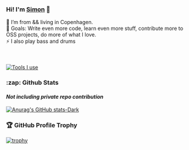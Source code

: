 ### Hi! I'm [Simon][website] 👋

🏡 I’m from && living in Copenhagen.
<br />
🥅 Goals: Write even more code, learn even more stuff, contribute more to OSS projects, do more of what I love.
<br />
⚡ I also play bass and drums
<br />
<br />
<br />

[![Tools I use](https://skillicons.dev/icons?i=go,zig,ts,kubernetes,terraform,docker,linux,vim,aws,bash,git,githubactions,nginx,postgres,raspberrypi,githubactions,graphql,redis)](https://skillicons.dev)
<br />


<h3>:zap: Github Stats</h3>
<h4><i>Not including private repo contribution</i></h4>
<!--- <img align="left" alt="blixenkrone Github Stats" src="https://github-readme-stats.vercel.app/api?username=blixenkrone&show_icons=true&hide_border=true" /> --->

[![Anurag's GitHub stats-Dark](https://github-readme-stats.vercel.app/api?username=foostan&show_icons=true&theme=dark#gh-dark-mode-only)](https://github.com/anuraghazra/github-readme-stats#gh-dark-mode-only)

### 🏆 GitHub Profile Trophy

[![trophy](https://github-profile-trophy.vercel.app/?username=blixenkrone&no-frame=true&theme=onedark&rank=SECRET,SSS,SS,S,AAA,AA,A)](https://github.com/ryo-ma/github-profile-trophy)

<br />
<br />

[website]: https://blixenkrone.dev
[linkedin]: https://linkedin.com/in/blixenkrone
